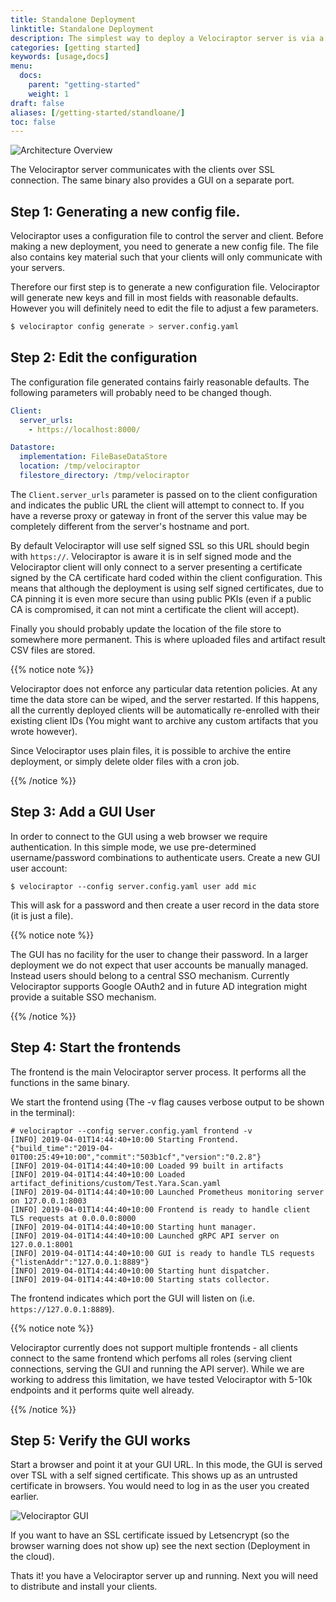 ```yaml
---
title: Standalone Deployment
linktitle: Standalone Deployment
description: The simplest way to deploy a Velociraptor server is via a self signed, stand alone deployment.
categories: [getting started]
keywords: [usage,docs]
menu:
  docs:
    parent: "getting-started"
    weight: 1
draft: false
aliases: [/getting-started/standloane/]
toc: false
---
```


![Architecture Overview](../overview.png)

The Velociraptor server communicates with the clients over SSL
connection. The same binary also provides a GUI on a separate port.

## Step 1: Generating a new config file.

Velociraptor uses a configuration file to control the server and
client. Before making a new deployment, you need to generate a new
config file. The file also contains key material such that your
clients will only communicate with your servers.

Therefore our first step is to generate a new configuration
file. Velociraptor will generate new keys and fill in most fields with
reasonable defaults. However you will definitely need to edit the
file to adjust a few parameters.

```bash
$ velociraptor config generate > server.config.yaml
```

## Step 2: Edit the configuration

The configuration file generated contains fairly reasonable
defaults. The following parameters will probably need to be changed
though.

```yaml
Client:
  server_urls:
    - https://localhost:8000/

Datastore:
  implementation: FileBaseDataStore
  location: /tmp/velociraptor
  filestore_directory: /tmp/velociraptor

```

The `Client.server_urls` parameter is passed on to the client
configuration and indicates the public URL the client will attempt to
connect to. If you have a reverse proxy or gateway in front of the
server this value may be completely different from the server's
hostname and port.

By default Velociraptor will use self signed SSL so this URL should
begin with `https://`. Velociraptor is aware it is in self signed mode
and the Velociraptor client will only connect to a server presenting a
certificate signed by the CA certificate hard coded within the client
configuration. This means that although the deployment is using self
signed certificates, due to CA pinning it is even more secure than
using public PKIs (even if a public CA is compromised, it can not mint
a certificate the client will accept).


Finally you should probably update the location of the file store to
somewhere more permanent. This is where uploaded files and artifact
result CSV files are stored.

{{% notice note %}}

Velociraptor does not enforce any particular data retention
policies. At any time the data store can be wiped, and the server
restarted. If this happens, all the currently deployed clients will be
automatically re-enrolled with their existing client IDs (You might
want to archive any custom artifacts that you wrote however).

Since Velociraptor uses plain files, it is possible to archive the
entire deployment, or simply delete older files with a cron job.

{{% /notice %}}

## Step 3: Add a GUI User

In order to connect to the GUI using a web browser we require
authentication. In this simple mode, we use pre-determined
username/password combinations to authenticate users. Create a new GUI
user account:

```shell
$ velociraptor --config server.config.yaml user add mic
```

This will ask for a password and then create a user record in the data
store (it is just a file).

{{% notice note %}}

The GUI has no facility for the user to change their password. In a
larger deployment we do not expect that user accounts be manually
managed. Instead users should belong to a central SSO
mechanism. Currently Velociraptor supports Google OAuth2 and in future
AD integration might provide a suitable SSO mechanism.

{{% /notice %}}

## Step 4: Start the frontends

The frontend is the main Velociraptor server process. It performs all
the functions in the same binary.

We start the frontend using (The -v flag causes verbose output to be
shown in the terminal):

```text
# velociraptor --config server.config.yaml frontend -v
[INFO] 2019-04-01T14:44:40+10:00 Starting Frontend. {"build_time":"2019-04-01T00:25:49+10:00","commit":"503b1cf","version":"0.2.8"}
[INFO] 2019-04-01T14:44:40+10:00 Loaded 99 built in artifacts
[INFO] 2019-04-01T14:44:40+10:00 Loaded artifact_definitions/custom/Test.Yara.Scan.yaml
[INFO] 2019-04-01T14:44:40+10:00 Launched Prometheus monitoring server on 127.0.0.1:8003
[INFO] 2019-04-01T14:44:40+10:00 Frontend is ready to handle client TLS requests at 0.0.0.0:8000
[INFO] 2019-04-01T14:44:40+10:00 Starting hunt manager.
[INFO] 2019-04-01T14:44:40+10:00 Launched gRPC API server on 127.0.0.1:8001
[INFO] 2019-04-01T14:44:40+10:00 GUI is ready to handle TLS requests {"listenAddr":"127.0.0.1:8889"}
[INFO] 2019-04-01T14:44:40+10:00 Starting hunt dispatcher.
[INFO] 2019-04-01T14:44:40+10:00 Starting stats collector.
```

The frontend indicates which port the GUI will listen on
(i.e. `https://127.0.0.1:8889`).

{{% notice note %}}

Velociraptor currently does not support multiple frontends - all
clients connect to the same frontend which perfoms all roles (serving
client connections, serving the GUI and running the API server). While
we are working to address this limitation, we have tested Velociraptor
with 5-10k endpoints and it performs quite well already.

{{% /notice %}}

## Step 5: Verify the GUI works

Start a browser and point it at your GUI URL. In this mode, the GUI is
served over TSL with a self signed certificate. This shows up as an
untrusted certificate in browsers. You would need to log in as the
user you created earlier.

![Velociraptor GUI](../self_signed.png)

If you want to have an SSL certificate issued by Letsencrypt (so the
browser warning does not show up) see the next section (Deployment in
the cloud).

Thats it! you have a Velociraptor server up and running. Next you will
need to distribute and install your clients.